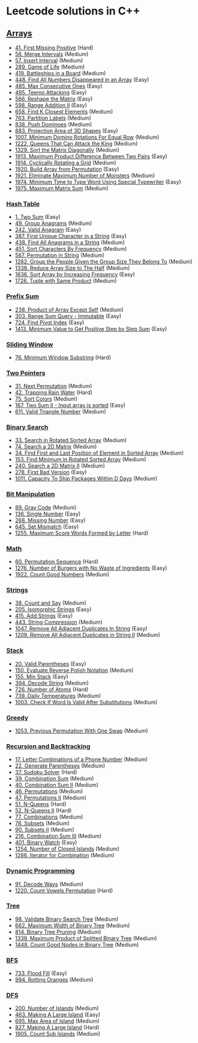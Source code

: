 # Leetcode solutions in C++


## [Arrays](/ARRAYS) 

- [41. First Missing Positive](/ARRAYS/41.md) (Hard)
- [56. Merge Intervals](/ARRAYS/56.md) (Medium)
- [57. Insert Interval](/ARRAYS/57.md) (Medium)
- [289. Game of Life](/ARRAYS/289.md) (Medium)
- [419. Battleships in a Board](/ARRAYS/419.md) (Medium)
- [448. Find All Numbers Disappeared in an Array](/ARRAYS/448.md) (Easy)
- [485. Max Consecutive Ones](/ARRAYS/485.md) (Easy)
- [495. Teemo Attacking](/ARRAYS/485.md) (Easy)
- [566. Reshape the Matrix](/ARRAYS/566.md) (Easy)
- [598. Range Addition II](/ARRAYS/598.md) (Easy)
- [658. Find K Closest Elements](/ARRAYS/658.md) (Medium)
- [763. Partition Labels](/ARRAYS/763.md) (Medium)
- [838. Push Dominoes](/ARRAYS/838.md) (Medium)
- [883. Projection Area of 3D Shapes](/ARRAYS/883.md) (Easy)
- [1007. Minimum Domino Rotations For Equal Row](/ARRAYS/1007.md) (Medium)
- [1222. Queens That Can Attack the King](/ARRAYS/1222.md) (Medium)
- [1329. Sort the Matrix Diagonally](/ARRAYS/1329.md) (Medium)
- [1913. Maximum Product Difference Between Two Pairs](/Contests/Weekly_Contest_247/1913.md) (Easy)
- [1914. Cyclically Rotating a Grid](/Contests/Weekly_Contest_247/1914.md) (Medium)
- [1920. Build Array from Permutation](/Contests/Weekly_Contest_248/1920.md) (Easy)
- [1921. Eliminate Maximum Number of Monsters](/Contests/Weekly_Contest_248/1921.md) (Medium)
- [1974. Minimum Time to Type Word Using Special Typewriter](/Contests/Biweekly_Contest_59/1974.md) (Easy)
- [1975. Maximum Matrix Sum](/Contests/Biweekly_Contest_59/1975.md) (Medium)


### [Hash Table](/Hash_Table)

- [1. Two Sum](/Hash_Table/1.md) (Easy)
- [49. Group Anagrams](/Hash_Table/49.md) (Medium)
- [242. Valid Anagram](/Hash_Table/242.md) (Easy)
- [387. First Unique Character in a String](/Hash_Table/387.md) (Easy)
- [438. Find All Anagrams in a String](/Hash_Table/438.md) (Medium)
- [451. Sort Characters By Frequency](/Hash_Table/451.md) (Medium)
- [567. Permutation in String](/Hash_Table/567.md) (Medium)
- [1282. Group the People Given the Group Size They Belong To](/Hash_Table/1282.md) (Medium)
- [1338. Reduce Array Size to The Half](/Hash_Table/1338.md) (Medium)
- [1636. Sort Array by Increasing Frequency](/Hash_Table/1636.md)  (Easy)
- [1726. Tuple with Same Product](/Hash_Table/1726.md) (Medium)


### [Prefix Sum](/Prefix_Sum)

- [238. Product of Array Except Self](/Prefix_Sum/238.md) (Medium)
- [303. Range Sum Query - Immutable](/Prefix_Sum/303.md) (Easy)
- [724. Find Pivot Index](/Prefix_Sum/724.md) (Easy)
- [1413. Minimum Value to Get Positive Step by Step Sum](/Prefix_Sum/1413.md) (Easy)


### [Sliding Window](/Sliding_Window)

- [76. Minimum Window Substring](/Sliding_Window/76.md) (Hard)


### [Two Pointers](/Two_Pointers)

- [31. Next Permutation](/Two_Pointers/31.md) (Medium)
- [42. Trapping Rain Water](/Two_Pointers/42.md) (Hard)
- [75. Sort Colors](/Two_Pointers/75.md) (Medium)
- [167. Two Sum II - Input array is sorted](/Two_Pointers/167.md) (Easy)
- [611. Valid Triangle Number](/Two_Pointers/611.md) (Medium)


### [Binary Search](/Binary_Search)

- [33. Search in Rotated Sorted Array](/ARRAYS/33.md) (Medium)
- [74. Search a 2D Matrix](/ARRAYS/74.md) (Medium)
- [34. Find First and Last Position of Element in Sorted Array](/ARRAYS/34.md) (Medium)
- [153. Find Minimum in Rotated Sorted Array](/ARRAYS/153.md) (Medium)
- [240. Search a 2D Matrix II](/ARRAYS/240.md) (Medium)
- [278. First Bad Version](/Binary_Search/278.md) (Easy)
- [1011. Capacity To Ship Packages Within D Days](/ARRAYS/1011.md) (Medium)


### [Bit Manipulation](/Bit_Manipulation)

- [89. Gray Code](Bit_Manipulation/89.md) (Medium)
- [136. Single Number](Bit_Manipulation/136.md) (Easy)
- [268. Missing Number](Bit_Manipulation/268.md) (Easy)
- [645. Set Mismatch](Bit_Manipulation/645.md) (Easy)
- [1255. Maximum Score Words Formed by Letter](Bit_Manipulation/1255.md) (Hard)


### [Math](/Math)

- [60. Permutation Sequence](/Math/60.md) (Hard)
- [1276. Number of Burgers with No Waste of Ingredients](/Math/1276.md) (Easy)
- [1922. Count Good Numbers](/Contests/Weekly_Contest_248/1922.md) (Medium)


### [Strings](/Strings)

- [38. Count and Say](/Strings/38.md) (Medium)
- [205. Isomorphic Strings](/Strings/205.md) (Easy)
- [415. Add Strings](/Strings/415.md) (Easy)
- [443. String Compression](/Strings/433.md) (Medium)
- [1047. Remove All Adjacent Duplicates In String](/Strings/1047.md) (Easy)
- [1209. Remove All Adjacent Duplicates in String II](/Strings/1209.md) (Medium)


### [Stack](/Stack)

- [20. Valid Parentheses](/Stack/20.md) (Easy)
- [150. Evaluate Reverse Polish Notation](/Stack/150.md) (Medium)
- [155. Min Stack](/Stack/155.md) (Easy)
- [394. Decode String](/Stack/394.md) (Medium)
- [726. Number of Atoms](/Stack/726.md) (Hard)
- [739. Daily Temperatures](/Stack/739.md) (Medium)
- [1003. Check If Word Is Valid After Substitutions](/Stack/1003.md) (Medium)


### [Greedy](/Greedy)

- [1053. Previous Permutation With One Swap](/Greedy/1053.md) (Medium)


### [Recursion and Backtracking](/Recursion)

- [17. Letter Combinations of a Phone Number](/Recursion/17.md) (Medium)
- [22. Generate Parentheses](/Recursion/22.md) (Medium)
- [37. Sudoku Solver](/Recursion/37.md) (Hard)
- [39. Combination Sum](/Recursion/39.md) (Medium)
- [40. Combination Sum II](/Recursion/40.md) (Medium)
- [46. Permutations](/Recursion/46.md) (Medium)
- [47. Permutations II](/Recursion/47.md) (Medium)
- [51. N-Queens](/Recursion/51.md) (Hard)
- [52. N-Queens II](/Recursion/52.md) (Hard)
- [77. Combinations](/Recursion/77.md) (Medium)
- [78. Subsets](/Recursion/78.md) (Medium)
- [90. Subsets II](/Recursion/90.md) (Medium)
- [216. Combination Sum III](/Recursion/216.md) (Medium)
- [401. Binary Watch](/Recursion/401.md) (Easy)
- [1254. Number of Closed Islands](/Recursion/1254.md) (Medium)
- [1286. Iterator for Combination](/Recursion/1286.md) (Medium)


### [Dynamic Programming](/Dynamic_Programming)

- [91. Decode Ways](/Dynamic_Programming/91.md) (Medium)
- [1220. Count Vowels Permutation](/Dynamic_Programming/1220.md) (Hard)


### [Tree](/Tree)

- [98. Validate Binary Search Tree](/Tree/98.md) (Medium)
- [662. Maximum Width of Binary Tree](/Tree/662.md) (Medium)
- [814. Binary Tree Pruning](/Tree/814.md) (Medium) 
- [1339. Maximum Product of Splitted Binary Tree](/Tree/1339.md) (Medium) 
- [1448. Count Good Nodes in Binary Tree](/Tree/1448.md) (Medium) 


### [BFS](/BFS)

- [733. Flood Fill](/BFS/733.md) (Easy)
- [994. Rotting Oranges](/BFS/994.md) (Medium)


### [DFS](/DFS)

- [200. Number of Islands](/DFS/200.md) (Medium)
- [463. Making A Large Island](/DFS/463.md) (Easy)
- [695. Max Area of Island](/DFS/695.md) (Medium)
- [827. Making A Large Island](/DFS/827.md) (Hard)
- [1905. Count Sub Islands](/DFS/1905.md) (Medium)

